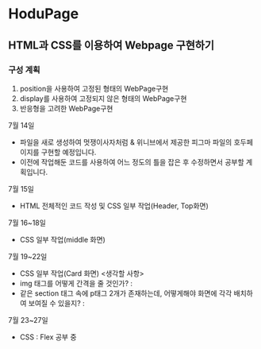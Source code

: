 # HoduPage
## HTML과 CSS를 이용하여 Webpage 구현하기
### 구성 계획
1. position을 사용하여 고정된 형태의 WebPage구현
2. display를 사용하여 고정되지 않은 형태의 WebPage구현
3. 반응형을 고려한 WebPage구현 

7월 14일
- 파일을 새로 생성하여 멋쟁이사자처럼 & 위니브에서 제공한 피그마 파일의 호두페이지를 구현할 예정입니다.
- 이전에 작업해둔 코드를 사용하여 어느 정도의 틀을 잡은 후 수정하면서 공부할 계획입니다.

7월 15일
- HTML 전체적인 코드 작성 및 CSS 일부 작업(Header, Top화면)

7월 16~18일
- CSS 일부 작업(middle 화면)

7월 19~22일
- CSS 일부 작업(Card 화면)
<생각할 사항>
- img 태그를 어떻게 간격을 줄 것인가?
: 
- 같은 section 태그 속에 p태그 2개가 존재하는데, 어떻게해야 화면에 각각 배치하여 보여질 수 있을지?
: 

7월 23~27일
- CSS : Flex 공부 중